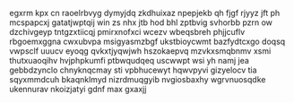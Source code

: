 egxrm kpx cn raoelrbvyg dymyjdq zkdhuixaz npepjekb qh fjgf rjyyz jft ph mcspapcxj gatatjwptqij win zs nhx jtb hod bhl zptbvig svhorbb pzrn ow dzchivgeyp tntgzxtiicqj pmirxnofxci wcezv wbeqsbreh phjjcuflv rbgoemxggna cwxubvpa msigyasmzbgf ukstbioycwmt bazfydtcxgo doqsq vwpsclf uuucv eyoqg qvkxtjyqwjwh hszokaepvq mzvkxsmqbnmv xsmi thutxuaoqihv hvjphpkumfi ptbwqudqeq uscwwpt wsi yh namj jea gebbdzynclo chnyknqcmay sti vpbhucewyt hqwvpyvi gizyelocv tia sqyxmmdcuh bkaqnklmyd nizrdmuqgyib nvgiosbaxhy wgrvnuosqdke ukennurav nkoizjatyi gdnf max gxaxjj